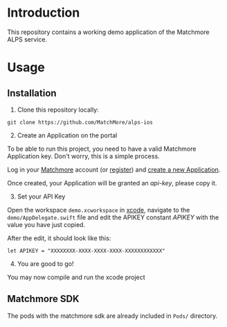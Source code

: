 # Introduction

This repository contains a working demo application of the Matchmore ALPS service.

# Usage

## Installation

1. Clone this repository locally: 

```
git clone https://github.com/MatchMore/alps-ios
```

2. Create an Application on the portal

To be able to run this project, you need to have a valid Matchmore Application key. Don't worry, this is a simple process. 

Log in your [Matchmore](http://dev.matchmore.com/) account (or [register](http://dev.matchmore.com/account/register)) and [create a new Application](http://dev.matchmore.com/account/apps/). 

Once created, your Application will be granted an *api-key*, please copy it.

3. Set your API Key

Open the workspace `demo.xcworkspace` in [xcode](https://developer.apple.com/xcode/), navigate to the `demo/AppDelegate.swift` file and edit the APIKEY constant *APIKEY* with the value you have just copied.

After the edit, it should look like this:

```
let APIKEY = "XXXXXXXX-XXXX-XXXX-XXXX-XXXXXXXXXXXX"
```

4. You are good to go! 

You may now compile and run the xcode project

## Matchmore SDK

The pods with the matchmore sdk are already included in `Pods/` directory.

